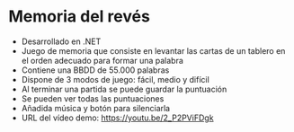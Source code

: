 # Memoria del revés
- Desarrollado en .NET
- Juego de memoria que consiste en levantar las cartas de un tablero en el orden adecuado para formar una palabra
- Contiene una BBDD de 55.000 palabras
- Dispone de 3 modos de juego: fácil, medio y difícil
- Al terminar una partida se puede guardar la puntuación
- Se pueden ver todas las puntuaciones
- Añadida música y botón para silenciarla
- URL del vídeo demo: https://youtu.be/2_P2PViFDgk
